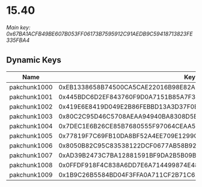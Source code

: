 # 15.40

###### *Main key: 0x67BA1ACFB49BE607B053FF06173B7595912C91AEDB9C59418713823FE335FBA4*

## Dynamic Keys

| Name         | Key                                                                |
|--------------|--------------------------------------------------------------------|
| pakchunk1000 | 0xEB1338658B74500CA5CAE22016B98E82AE1F6151F60A113340D725F0A190174A |
| pakchunk1001 | 0x445BDC6D2EF843760F9D0A7151B85A7F37A2A9560ABFA171BA47E2EFB8764DD2 |
| pakchunk1002 | 0x419E6E8419D049E2B86FEBBD13A3D37F0EE3DAC70F3133D7E1F153389588C043 |
| pakchunk1003 | 0x80C2C95D46C5708AEAA94940BA8308D5BDBB29D58705524978959D615D488ABA |
| pakchunk1004 | 0x7DEC1E6B26CE85B7680555F97064CEAA5C788DFDC674F98A6A711F726DEDB943 |
| pakchunk1005 | 0x77819F7C69FB10DA8BF52A4EE709E1299CEACE9AFC4BFE0B412D8FF900F6C32E |
| pakchunk1006 | 0x8050B82C95C83538122DCF0677AB58B929AE2C73FEE00B614BA785E760BDDCCD |
| pakchunk1007 | 0xAD39B2473C7BA12881591BF9DA2B5B09B00594B232ED6E9D6680DC7F24CC9B2A |
| pakchunk1008 | 0x0FFDF918F4C838A6DD7E6A714499874E48CD5DC5AFF97752993C50B7ACF586F2 |
| pakchunk1009 | 0x1B9C26B5584BD04F3FFA0A711CF2B71C6249E51BDFA16C9E62B2C9DC0C26F5FE |
